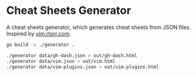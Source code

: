 # Cheat Sheets Generator

A cheat sheets generator, which generates cheat sheets from JSON files. Inspired by [vim.rtorr.com](https://vim.rtorr.com).

```sh
go build -o ./generator .

./generator data/gh-dash.json > out/gh-dash.html
./generator data/vim.json > out/vim.html
./generator data/vim-plugins.json > out/vim-plugins.html
```
